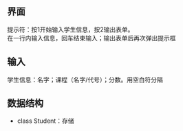 ## 界面
提示符：按1开始输入学生信息，按2输出表单。  
在一行内输入信息，回车结束输入；输出表单后再次弹出提示框

## 输入
学生信息：名字；课程（名字/代号）；分数。用空白符分隔

## 数据结构
 - class Student：存储